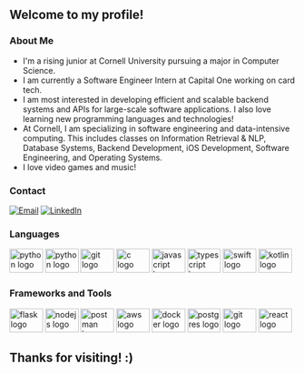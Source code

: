 ## Welcome to my profile!

### About Me
- I'm a rising junior at Cornell University pursuing a major in Computer Science.
- I am currently a Software Engineer Intern at Capital One working on card tech.
- I am most interested in developing efficient and scalable backend systems and APIs for large-scale software applications. I also love learning new programming languages and technologies!
- At Cornell, I am specializing in software engineering and data-intensive computing. This includes classes on Information Retrieval & NLP, Database Systems, Backend Development, iOS Development, Software Engineering, and Operating Systems. 
- I love video games and music!

### Contact
[![Email](https://img.shields.io/badge/-Gmail-D14836?style=for-the-badge&logo=Gmail&logoColor=white)](mailto:ad2226@cornell.edu)
[![LinkedIn](https://img.shields.io/badge/-LinkedIn-blue?style=for-the-badge&logo=LinkedIn&logoColor=white)](https://www.linkedin.com/in/alvaro-deras/)

<h3 align="left">Languages</h3>
<div align="left">
  <img src="https://cdn.jsdelivr.net/gh/devicons/devicon/icons/python/python-original.svg" height="42" width="58.8" alt="python logo"  />
  <img src="https://cdn.jsdelivr.net/gh/devicons/devicon@latest/icons/java/java-original.svg" height="42" width="58.8" alt="python logo"  />
  <img src="https://cdn.jsdelivr.net/gh/devicons/devicon/icons/ocaml/ocaml-original.svg" height="42" width="58.8" alt="git logo"  />
  <img src="https://cdn.jsdelivr.net/gh/devicons/devicon@latest/icons/c/c-original.svg" height="42" width="58.8" alt="c logo"  />
  <img src="https://cdn.jsdelivr.net/gh/devicons/devicon/icons/javascript/javascript-original.svg" height="42" width="58.8" alt="javascript logo"  />
  <img src="https://cdn.jsdelivr.net/gh/devicons/devicon@latest/icons/typescript/typescript-original.svg" height="42" width="58.8" alt="typescript logo"  />
  <img src="https://cdn.jsdelivr.net/gh/devicons/devicon@latest/icons/swift/swift-original.svg" height="42" width="58.8" alt="swift logo"  />
  <img src="https://cdn.jsdelivr.net/gh/devicons/devicon@latest/icons/kotlin/kotlin-original.svg" height="42" width="58.8" alt="kotlin logo"  />

</div> </p>

</div>

<h3 align="left">Frameworks and Tools</h3>
<div align="left">
  
  <img src="https://cdn.jsdelivr.net/gh/devicons/devicon/icons/flask/flask-original.svg" height="42" width="58.8" alt="flask logo"  />
<img src="https://cdn.jsdelivr.net/gh/devicons/devicon/icons/nodejs/nodejs-original.svg" height="42" width="58.8" alt="nodejs logo"  />
  
  <img src="https://cdn.jsdelivr.net/gh/devicons/devicon@latest/icons/postman/postman-original.svg" height="42" width="58.8" alt="postman logo"  />
  <img src="https://cdn.jsdelivr.net/gh/devicons/devicon@latest/icons/amazonwebservices/amazonwebservices-original-wordmark.svg" height="42" width="58.8" alt="aws logo"  />
  <img src="https://cdn.jsdelivr.net/gh/devicons/devicon@latest/icons/docker/docker-original.svg" height="42" width="58.8" alt="docker logo"  />
  <img src="https://cdn.jsdelivr.net/gh/devicons/devicon@latest/icons/postgresql/postgresql-original.svg" height="42" width="58.8" alt="postgres logo"  />
  <img src="https://cdn.jsdelivr.net/gh/devicons/devicon/icons/git/git-original.svg" height="42" width="58.8" alt="git logo"  />
  <img src="https://cdn.jsdelivr.net/gh/devicons/devicon/icons/react/react-original.svg" height="42" width="58.8" alt="react logo"  />
  

</div> </p>

</div>



## Thanks for visiting! :)

